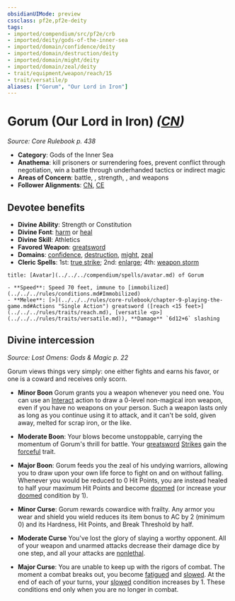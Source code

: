 ```yaml
---
obsidianUIMode: preview
cssclass: pf2e,pf2e-deity
tags:
- imported/compendium/src/pf2e/crb
- imported/deity/gods-of-the-inner-sea
- imported/domain/confidence/deity
- imported/domain/destruction/deity
- imported/domain/might/deity
- imported/domain/zeal/deity
- trait/equipment/weapon/reach/15
- trait/versatile/p
aliases: ["Gorum", "Our Lord in Iron"]
---
```

# Gorum (Our Lord in Iron) *([CN](chaotic-neutral-b1.md))*  
*Source: Core Rulebook p. 438*  

- **Category**: Gods of the Inner Sea
- **Anathema**: kill prisoners or surrendering foes, prevent conflict through negotiation, win a battle through underhanded tactics or indirect magic
- **Areas of Concern**: battle, , strength, , and weapons
- **Follower Alignments**: [CN](chaotic-neutral-b1.md), [CE](chaotic-evil-b1.md)

## Devotee benefits

- **Divine Ability**: Strength or Constitution
- **Divine Font**: [harm](../../spells/harm.md) or [heal](../../spells/heal.md)
- **Divine Skill**: Athletics
- **Favored Weapon**: [greatsword](../../equipment/items/greatsword.md)
- **Domains**: [confidence](../domains.md#Confidence), [destruction](../domains.md#Destruction), [might](../domains.md#Might), [zeal](../domains.md#Zeal)
- **Cleric Spells**: 1st: [true strike](../../spells/true-strike.md); 2nd: [enlarge](../../spells/enlarge.md); 4th: [weapon storm](../../spells/weapon-storm.md)

```ad-embed-avatar
title: [Avatar](../../../compendium/spells/avatar.md) of Gorum

- **Speed**: Speed 70 feet, immune to [immobilized](../../../rules/conditions.md#Immobilized)
- **Melee**: [>](../../../rules/core-rulebook/chapter-9-playing-the-game.md#Actions "Single Action") greatsword ([reach <15 feet>](../../../rules/traits/reach.md), [versatile <p>](../../../rules/traits/versatile.md)), **Damage** `6d12+6` slashing
```

## Divine intercession
*Source: Lost Omens: Gods & Magic p. 22*

Gorum views things very simply: one either fights and earns his favor, or one is a coward and receives only scorn.

- **Minor Boon** Gorum grants you a weapon whenever you need one. You can use an [Interact](interact.md) action to draw a 0-level non-magical iron weapon, even if you have no weapons on your person. Such a weapon lasts only as long as you continue using it to attack, and it can't be sold, given away, melted for scrap iron, or the like.
- **Moderate Boon**: Your blows become unstoppable, carrying the momentum of Gorum's thrill for battle. Your [greatsword](../../equipment/items/greatsword.md) [Strikes](strike.md) gain the [forceful](forceful.md) trait.
- **Major Boon**: Gorum feeds you the zeal of his undying warriors, allowing you to draw upon your own life force to fight on and on without falling. Whenever you would be reduced to 0 Hit Points, you are instead healed to half your maximum Hit Points and become [doomed](conditions.md#Doomed) (or increase your [doomed](conditions.md#Doomed) condition by 1).

- **Minor Curse**: Gorum rewards cowardice with frailty. Any armor you wear and shield you wield reduces its item bonus to AC by 2 (minimum 0) and its Hardness, Hit Points, and Break Threshold by half.
- **Moderate Curse** You've lost the glory of slaying a worthy opponent. All of your weapon and unarmed attacks decrease their damage dice by one step, and all your attacks are [nonlethal](nonlethal.md).
- **Major Curse**: You are unable to keep up with the rigors of combat. The moment a combat breaks out, you become [fatigued](conditions.md#Fatigued) and [slowed](conditions.md#Slowed). At the end of each of your turns, your [slowed](conditions.md#Slowed) condition increases by 1. These conditions end only when you are no longer in combat.

